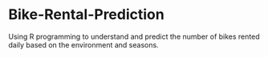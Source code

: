 # Bike-Rental-Prediction
Using R programming to understand and predict the number of bikes rented daily based on the environment and seasons.
